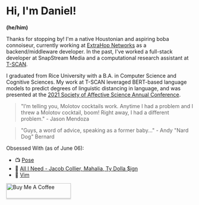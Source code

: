 # Hi, I'm Daniel!
**(he/him)**

Thanks for stopping by! I'm a native Houstonian and aspiring boba connoiseur, currently working at [ExtraHop Networks](https://www.extrahop.com) as a backend/middleware developer. In the past, I've worked a full-stack developer at SnapStream Media and a computational research assistant at [T-SCAN](http://tscan.rice.edu/). 

I graduated from Rice University with a B.A. in Computer Science and Cognitive Sciences. My work at T-SCAN leveraged BERT-based language models to predict degrees of linguistic distancing in language, and was presented at the [2021 Society of Affective Science Annual Conference](https://society-for-affective-science.org/wp-content/uploads/2021/04/SAS_2021_Full_Program_I.pdf).

> "I’m telling you, Molotov cocktails work. Anytime I had a problem and I threw a Molotov cocktail, boom! Right away, I had a different problem." - Jason Mendoza

> "Guys, a word of advice, speaking as a former baby..." - Andy "Nard Dog" Bernard

Obsessed With (as of June 06):

- 📺 [Pose](https://fxnow.fxnetworks.com/shows/pose)
- 🎹 [All I Need - Jacob Collier, Mahalia, Ty Dolla $ign](https://www.youtube.com/watch?v=ue6g7SPSyAM)
- 👾 [Vim](https://danielmiessler.com/study/vim/)

<!-- Add commitment to social justice -->

<!-- TODO: Add a "How I work" describing my work style -->

<a href="https://www.buymeacoffee.com/danielcpham" target="_blank"><img src="https://www.buymeacoffee.com/assets/img/custom_images/orange_img.png" alt="Buy Me A Coffee" style="height: 41px !important;width: 174px !important;box-shadow: 0px 3px 2px 0px rgba(190, 190, 190, 0.5) !important;-webkit-box-shadow: 0px 3px 2px 0px rgba(190, 190, 190, 0.5) !important;" ></a>
